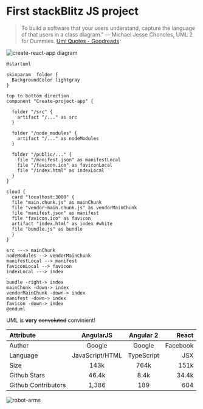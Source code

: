 # First stackBlitz JS project

> To build a software that your users understand, capture the language of that users  in a class diagram.” ― Michael Jesse Chonoles, UML 2 for Dummies.
[Uml Quotes - Goodreads](https://www.goodreads.com)

![create-react-app diagram](https://plantuml-server.kkeisuke.dev/svg/VLF1JiCm3BtdAwnoRfd4ZGEQs9Lz0ygITCsMs5MIRY0qlfqqMKlNCYwLxFVy_6odQn-u2vqrZFcZnfOxRW5gCb8v-680hrmSzuuwb1iovC3eVHFsZd-o2sE1MWW4Emg1B4Zjb0YQa0coBQ720CN6AHvKsJewHB3aRLj4NJRsA1wz4qLg1H2jw9gBMFPOLLK1t4D48tIvgK2IwjsIx8po_vJsj6rcBIJQRcUqoDGiK6kZ8c0vwbhvK1qyOP8PCcyak9bIQtxIWh2AdqIynWkUHga-gYPOasWf74YNVet2K2UJ3S6TXCBqO4C-F3-jLgjiC6jPhh4IJOV7wE_gJkEcJuoSaq99xdj9pS1sKN1_v95oPrGstVjVOyB3kT51ZJgx-8wC6WpbQDX2l3IKPVao6MboGUYH-GGtfu5SUtK-FKP21ik_wy_TKinOzWAbwz_tc1wjG2dfZ6D-PcI63YPcwQk3MNOTfUB_zmC0.svg "create-react-app")

```plantuml
@startuml

skinparam  folder {
  BackgroundColor lightgray
}

top to bottom direction
component "Create-project-app" {

  folder "/src" {
    artifact "/..." as src
  }

  folder "/node_modules" {
    artifact "/..." as nodeModules
  }

  folder "/public/..." {
    file "/manifest.json" as manifestLocal
    file "/favicon.ico" as faviconLocal
    file "/index.html" as indexLocal
  }
}

cloud {
  card "localhost:3000" {
  file "main.chunk.js" as mainChunk
  file "vendor~main.chunk.js" as vendorMainChunk
  file "manifest.json" as manifest
  file "favicon.ico" as favicon
  artifact "index.html" as index #white
  file "bundle.js" as bundle
  }
}

src ---> mainChunk
nodeModules --> vendorMainChunk
manifestLocal --> manifest
faviconLocal --> favicon
indexLocal ---> index

bundle -right-> index
mainChunk -down-> index
vendorMainChunk -down-> index
manifest -down-> index
favicon -down-> index
@enduml

```

UML is **very** ~~convoluted~~ convinient!

| Attribute           | AngularJS      | Angular 2  | React    |
| :------------------ | :------------: | :--------: | --------:|
| Author              | Google         | Google     | Facebook |
| Language            | JavaScript/HTML| TypeScript | JSX      |
| Size                | 143k           | 764k       | 151k     |
| Github Stars        | 46.4k          | 8.4k	    | 34.4k    |
| Github Contributors |	1,386	       | 189	    | 604      |

![robot-arms](https://image.shutterstock.com/shutterstock/photos/1106121227/display_1500/stock-vector-isometric-automated-robot-arms-smart-automated-robotic-arms-holding-box-in-a-warehouse-modern-1106121227.jpg "robot-arms")

 
